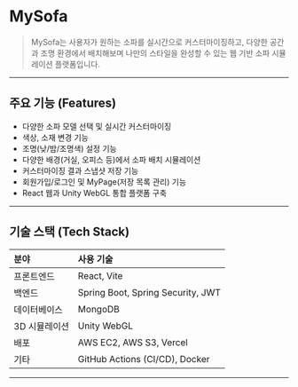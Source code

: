 # MySofa

> MySofa는 사용자가 원하는 소파를 실시간으로 커스터마이징하고, 다양한 공간과 조명 환경에서 배치해보며 나만의 스타일을 완성할 수 있는 웹 기반 소파 시뮬레이션 플랫폼입니다.

---

## 주요 기능 (Features)

- 다양한 소파 모델 선택 및 실시간 커스터마이징
- 색상, 소재 변경 기능
- 조명(낮/밤/조명색) 설정 기능
- 다양한 배경(거실, 오피스 등)에서 소파 배치 시뮬레이션
- 커스터마이징 결과 스냅샷 저장 기능
- 회원가입/로그인 및 MyPage(저장 목록 관리) 기능
- React 웹과 Unity WebGL 통합 플랫폼 구축

---

## 기술 스택 (Tech Stack)

| 분야 | 사용 기술 |
|:----|:---------|
| 프론트엔드 | React, Vite |
| 백엔드 | Spring Boot, Spring Security, JWT |
| 데이터베이스 | MongoDB |
| 3D 시뮬레이션 | Unity WebGL |
| 배포 | AWS EC2, AWS S3, Vercel |
| 기타 | GitHub Actions (CI/CD), Docker |

---
